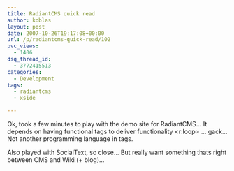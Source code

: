 ```yaml
---
title: RadiantCMS quick read
author: koblas
layout: post
date: 2007-10-26T19:17:08+00:00
url: /p/radiantcms-quick-read/102
pvc_views:
  - 1406
dsq_thread_id:
  - 3772415513
categories:
  - Development
tags:
  - radiantcms
  - xside

---
```

Ok, took a few minutes to play with the demo site for RadiantCMS... It depends on having functional tags to deliver functionality <r:loop> ... gack... Not another programming language in tags.

Also played with SocialText, so close... But really want something thats right between CMS and Wiki (+ blog)...
